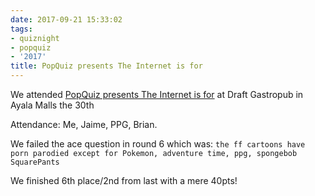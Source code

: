 ```yaml
---
date: 2017-09-21 15:33:02
tags:
- quiznight
- popquiz
- '2017'
title: PopQuiz presents The Internet is for
---
```


We attended [PopQuiz presents The Internet is for](https://www.facebook.com/events/355722091524818) at Draft Gastropub in Ayala Malls the 30th

Attendance: Me, Jaime, PPG, Brian.

We failed the ace question in round 6 which was: `the ff cartoons have porn parodied except for Pokemon, adventure time, ppg, spongebob SquarePants`

We finished 6th place/2nd from last with a mere 40pts!